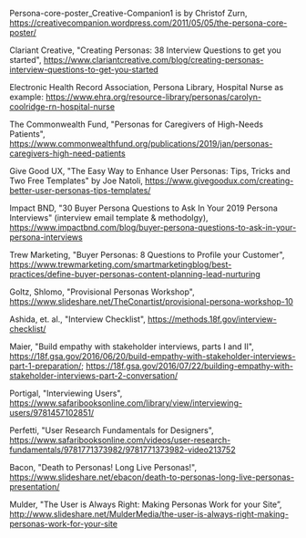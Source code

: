Persona-core-poster_Creative-Companion1 is by Christof Zurn, https://creativecompanion.wordpress.com/2011/05/05/the-persona-core-poster/

Clariant Creative, "Creating Personas: 38 Interview Questions to get you started", https://www.clariantcreative.com/blog/creating-personas-interview-questions-to-get-you-started

Electronic Health Record Association, Persona Library, Hospital Nurse as example: https://www.ehra.org/resource-library/personas/carolyn-coolridge-rn-hospital-nurse

The Commonwealth Fund, "Personas for Caregivers of High-Needs Patients", https://www.commonwealthfund.org/publications/2019/jan/personas-caregivers-high-need-patients

Give Good UX, "The Easy Way to Enhance User Personas: Tips, Tricks and Two Free Templates" by Joe Natoli, https://www.givegoodux.com/creating-better-user-personas-tips-templates/

Impact BND, "30 Buyer Persona Questions to Ask In Your 2019 Persona Interviews" (interview email template & methodolgy), https://www.impactbnd.com/blog/buyer-persona-questions-to-ask-in-your-persona-interviews

Trew Marketing, "Buyer Personas: 8 Questions to Profile your Customer", https://www.trewmarketing.com/smartmarketingblog/best-practices/define-buyer-personas-content-planning-lead-nurturing

Goltz, Shlomo, "Provisional Personas Workshop", https://www.slideshare.net/TheConartist/provisional-persona-workshop-10

Ashida, et. al., "Interview Checklist", https://methods.18f.gov/interview-checklist/

Maier, "Build empathy with stakeholder interviews, parts I and II", https://18f.gsa.gov/2016/06/20/build-empathy-with-stakeholder-interviews-part-1-preparation/; https://18f.gsa.gov/2016/07/22/building-empathy-with-stakeholder-interviews-part-2-conversation/

Portigal, "Interviewing Users", https://www.safaribooksonline.com/library/view/interviewing-users/9781457102851/

Perfetti, "User Research Fundamentals for Designers", https://www.safaribooksonline.com/videos/user-research-fundamentals/9781771373982/9781771373982-video213752

Bacon, "Death to Personas! Long Live Personas!", https://www.slideshare.net/ebacon/death-to-personas-long-live-personas-presentation/

Mulder, "The User is Always Right: Making Personas Work for your Site”, http://www.slideshare.net/MulderMedia/the-user-is-always-right-making-personas-work-for-your-site
